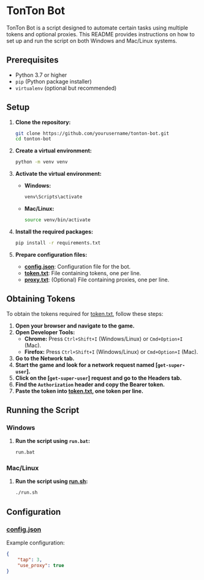 # TonTon Bot

TonTon Bot is a script designed to automate certain tasks using multiple tokens and optional proxies. This README provides instructions on how to set up and run the script on both Windows and Mac/Linux systems.

## Prerequisites

- Python 3.7 or higher
- `pip` (Python package installer)
- `virtualenv` (optional but recommended)

## Setup

1. **Clone the repository:**

    ```sh
    git clone https://github.com/yourusername/tonton-bot.git
    cd tonton-bot
    ```

2. **Create a virtual environment:**

    ```sh
    python -m venv venv
    ```

3. **Activate the virtual environment:**

    - **Windows:**

        ```bat
        venv\Scripts\activate
        ```

    - **Mac/Linux:**

        ```sh
        source venv/bin/activate
        ```

4. **Install the required packages:**

    ```sh
    pip install -r requirements.txt
    ```

5. **Prepare configuration files:**

    - **[config.json](https://github.com/yanpaing007/TonTonBot/blob/main/config.json)**: Configuration file for the bot.
    - **[token.txt](https://github.com/yanpaing007/TonTonBot/blob/main/token.txt)**: File containing tokens, one per line.
    - **[proxy.txt](https://github.com/yanpaing007/TonTonBot/blob/main/proxy.txt)**: (Optional) File containing proxies, one per line.
## Obtaining Tokens

To obtain the tokens required for [token.txt](https://github.com/yanpaing007/TonTonBot/blob/main/token.txt), follow these steps:

1. **Open your browser and navigate to the game.**
2. **Open Developer Tools:**
    - **Chrome:** Press `Ctrl+Shift+I` (Windows/Linux) or `Cmd+Option+I` (Mac).
    - **Firefox:** Press `Ctrl+Shift+I` (Windows/Linux) or `Cmd+Option+I` (Mac).
3. **Go to the Network tab.**
4. **Start the game and look for a network request named [`get-super-user`].**
5. **Click on the [`get-super-user`] request and go to the Headers tab.**
6. **Find the `Authorization` header and copy the Bearer token.**
7. **Paste the token into [token.txt](), one token per line.**

## Running the Script

### Windows

1. **Run the script using `run.bat`:**

    ```bat
    run.bat
    ```

### Mac/Linux

1. **Run the script using [run.sh]():**

    ```sh
    ./run.sh
    ```

## Configuration

### [config.json]()

Example configuration:

```json
{
    "tap": 3,
    "use_proxy": true
}

